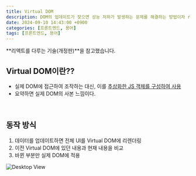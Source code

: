 ```yaml
---
title: Virtual DOM
description: DOM의 업데이트가 잦으면 성능 저하가 발생하는 문제를 해결하는 방법이자 react의 특징
date: 2024-09-10 14:43:00 +0900
categories: [프론트엔드, 용어]
tags: [프론트엔드, 용어]
---
```


**리액트를 다루는 기술(개정판)**을 참고했습니다.

## Virtual DOM이란??
- 실제 DOM에 접근하여 조작하는 대신, 이를 <ins>추상화한 JS 객체를 구성하여 사용</ins>
- 요약하면 실제 DOM의 사본 느낌이다.
<br>


## 동작 방식
1. 데이터를 업데이트하면 전체 UI를 Virtual DOM에 리렌더링
2. 이전 Virtual DOM에 있던 내용과 현재 내용을 비교
3. 바뀐 부분만 실제 DOM에 적용

![Desktop View](https://lh3.googleusercontent.com/pw/AP1GczP_R8bwo0EA2RtjFB0OZt12RwhJ0Huwje025mTQL_ZtnlDemqj6Liq81AP9qRhu4CBrUx3daHfCU4SttG-JlvftrSDNLBqZO_ay-dUVUOqNOHCn1z8=w2400)